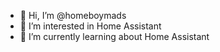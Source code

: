 - 👋 Hi, I’m @homeboymads
- 👀 I’m interested in Home Assistant 
- 🌱 I’m currently learning about Home Assistant 

<!---
homeboymads/homeboymads is a ✨ special ✨ repository because its `README.md` (this file) appears on your GitHub profile.
You can click the Preview link to take a look at your changes.
--->

